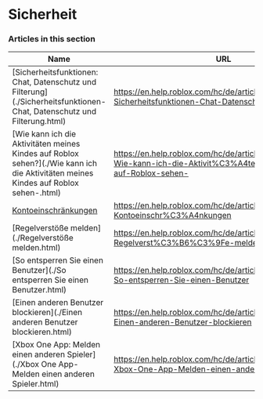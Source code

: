 # Sicherheit  
### Articles in this section
Name|URL
-|-
[Sicherheitsfunktionen: Chat, Datenschutz und Filterung](./Sicherheitsfunktionen- Chat, Datenschutz und Filterung.html) |https://en.help.roblox.com/hc/de/articles/203313120-Sicherheitsfunktionen-Chat-Datenschutz-und-Filterung
[Wie kann ich die Aktivitäten meines Kindes auf Roblox sehen?](./Wie kann ich die Aktivitäten meines Kindes auf Roblox sehen-.html) |https://en.help.roblox.com/hc/de/articles/360031384652-Wie-kann-ich-die-Aktivit%C3%A4ten-meines-Kindes-auf-Roblox-sehen-
[Kontoeinschränkungen](./Kontoeinschränkungen.html) |https://en.help.roblox.com/hc/de/articles/360000375686-Kontoeinschr%C3%A4nkungen
[Regelverstöße melden](./Regelverstöße melden.html) |https://en.help.roblox.com/hc/de/articles/203312410-Regelverst%C3%B6%C3%9Fe-melden
[So entsperren Sie einen Benutzer](./So entsperren Sie einen Benutzer.html) |https://en.help.roblox.com/hc/de/articles/360033386312-So-entsperren-Sie-einen-Benutzer
[Einen anderen Benutzer blockieren](./Einen anderen Benutzer blockieren.html) |https://en.help.roblox.com/hc/de/articles/203314270-Einen-anderen-Benutzer-blockieren
[Xbox One App: Melden einen anderen Spieler](./Xbox One App- Melden einen anderen Spieler.html) |https://en.help.roblox.com/hc/de/articles/206210440-Xbox-One-App-Melden-einen-anderen-Spieler